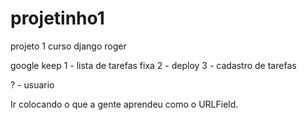 # projetinho1
projeto 1 curso django roger

google keep
1 - lista de tarefas fixa
2 - deploy
3 - cadastro de tarefas

? - usuario

Ir colocando o que a gente aprendeu como o URLField.
